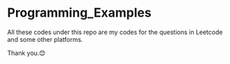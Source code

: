 # Programming_Examples

All these codes under this repo are my codes for the questions in Leetcode and some other platforms. 

Thank you.😊
